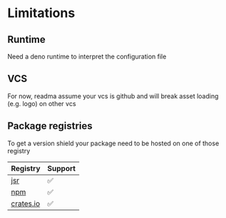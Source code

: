 # Limitations

## Runtime

Need a deno runtime to interpret the configuration file

## VCS

For now, readma assume your vcs is github and will break asset loading (e.g.
logo) on other vcs

## Package registries

To get a version shield your package need to be hosted on one of those registry

| Registry                      | Support |
| ----------------------------- | ------- |
| [jsr](http://jsr.io)          | ✅      |
| [npm](http://npmjs.com)       | ✅      |
| [crates.io](http://crates.io) | ✅      |
